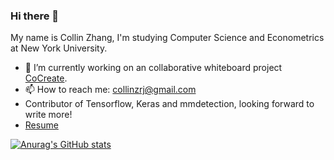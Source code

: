 ### Hi there 👋

My name is Collin Zhang, I'm studying Computer Science and Econometrics at New York University. 

- 🔭 I’m currently working on an collaborative whiteboard project [CoCreate](https://apps.apple.com/app/cocreate-draw-together/id1548911886).
- 📫 How to reach me: collinzrj@gmail.com
- Contributor of Tensorflow, Keras and mmdetection, looking forward to write more!
- [Resume](https://github.com/collinzrj/GitResume/blob/master/resume.pdf)

[![Anurag's GitHub stats](https://github-readme-stats.vercel.app/api?username=collinzrj)](https://github.com/anuraghazra/github-readme-stats)
